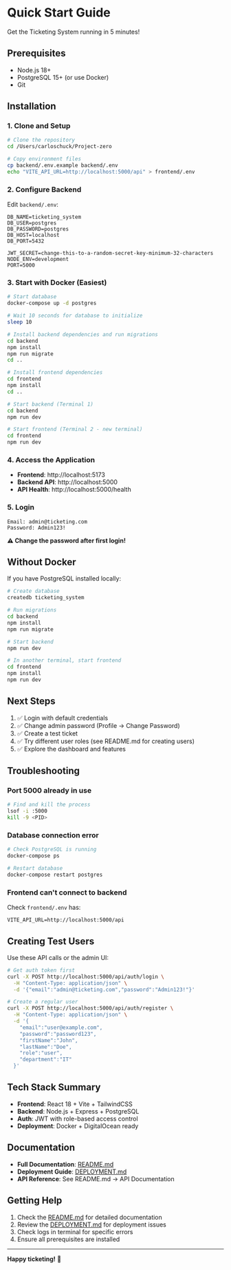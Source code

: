 # Quick Start Guide

Get the Ticketing System running in 5 minutes!

## Prerequisites

- Node.js 18+
- PostgreSQL 15+ (or use Docker)
- Git

## Installation

### 1. Clone and Setup

```bash
# Clone the repository
cd /Users/carloschuck/Project-zero

# Copy environment files
cp backend/.env.example backend/.env
echo "VITE_API_URL=http://localhost:5000/api" > frontend/.env
```

### 2. Configure Backend

Edit `backend/.env`:

```env
DB_NAME=ticketing_system
DB_USER=postgres
DB_PASSWORD=postgres
DB_HOST=localhost
DB_PORT=5432

JWT_SECRET=change-this-to-a-random-secret-key-minimum-32-characters
NODE_ENV=development
PORT=5000
```

### 3. Start with Docker (Easiest)

```bash
# Start database
docker-compose up -d postgres

# Wait 10 seconds for database to initialize
sleep 10

# Install backend dependencies and run migrations
cd backend
npm install
npm run migrate
cd ..

# Install frontend dependencies
cd frontend
npm install
cd ..

# Start backend (Terminal 1)
cd backend
npm run dev

# Start frontend (Terminal 2 - new terminal)
cd frontend
npm run dev
```

### 4. Access the Application

- **Frontend**: http://localhost:5173
- **Backend API**: http://localhost:5000
- **API Health**: http://localhost:5000/health

### 5. Login

```
Email: admin@ticketing.com
Password: Admin123!
```

**⚠️ Change the password after first login!**

## Without Docker

If you have PostgreSQL installed locally:

```bash
# Create database
createdb ticketing_system

# Run migrations
cd backend
npm install
npm run migrate

# Start backend
npm run dev

# In another terminal, start frontend
cd frontend
npm install
npm run dev
```

## Next Steps

1. ✅ Login with default credentials
2. ✅ Change admin password (Profile → Change Password)
3. ✅ Create a test ticket
4. ✅ Try different user roles (see README.md for creating users)
5. ✅ Explore the dashboard and features

## Troubleshooting

### Port 5000 already in use

```bash
# Find and kill the process
lsof -i :5000
kill -9 <PID>
```

### Database connection error

```bash
# Check PostgreSQL is running
docker-compose ps

# Restart database
docker-compose restart postgres
```

### Frontend can't connect to backend

Check `frontend/.env` has:
```
VITE_API_URL=http://localhost:5000/api
```

## Creating Test Users

Use these API calls or the admin UI:

```bash
# Get auth token first
curl -X POST http://localhost:5000/api/auth/login \
  -H "Content-Type: application/json" \
  -d '{"email":"admin@ticketing.com","password":"Admin123!"}'

# Create a regular user
curl -X POST http://localhost:5000/api/auth/register \
  -H "Content-Type: application/json" \
  -d '{
    "email":"user@example.com",
    "password":"password123",
    "firstName":"John",
    "lastName":"Doe",
    "role":"user",
    "department":"IT"
  }'
```

## Tech Stack Summary

- **Frontend**: React 18 + Vite + TailwindCSS
- **Backend**: Node.js + Express + PostgreSQL
- **Auth**: JWT with role-based access control
- **Deployment**: Docker + DigitalOcean ready

## Documentation

- **Full Documentation**: [README.md](README.md)
- **Deployment Guide**: [DEPLOYMENT.md](DEPLOYMENT.md)
- **API Reference**: See README.md → API Documentation

## Getting Help

1. Check the [README.md](README.md) for detailed documentation
2. Review the [DEPLOYMENT.md](DEPLOYMENT.md) for deployment issues
3. Check logs in terminal for specific errors
4. Ensure all prerequisites are installed

---

**Happy ticketing!** 🎫


